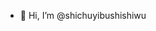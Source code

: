 - 👋 Hi, I’m @shichuyibushishiwu

<!---
shichuyibushishiwu/shichuyibushishiwu is a ✨ special ✨ repository because its `README.md` (this file) appears on your GitHub profile.
You can click the Preview link to take a look at your changes.
--->
